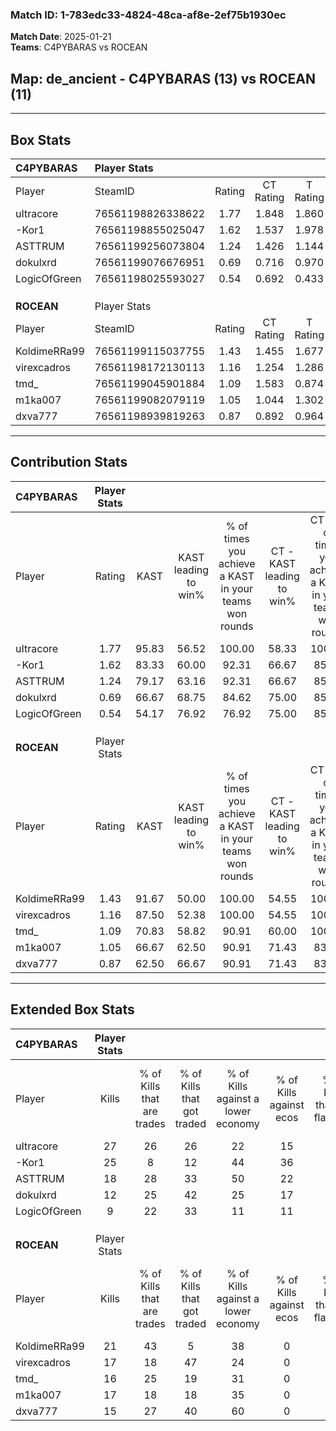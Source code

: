 ### Match ID: 1-783edc33-4824-48ca-af8e-2ef75b1930ec  
**Match Date**: 2025-01-21  
**Teams**: C4PYBARAS vs ROCEAN  

## **Map**: de_ancient - C4PYBARAS (13) vs ROCEAN (11)  
---  

## Box Stats  

| **C4PYBARAS** | Player Stats      |        |           |          |       |       |       |         |        |      |     |
| :- | :- | :-: | :-: | :-: | :-: | :-: | :-: | :-: | :-: | :-: | :-: |
| Player        | SteamID           | Rating | CT Rating | T Rating | KAST  |  ADR  | Kills | Assists | Deaths | K/D  | HS% |
| uItracore     | 76561198826338622 |  1.77  |   1.848   |  1.860   | 95.83 | 101.9 |  27   |    4    |   14   | 1.93 | 70  |
| -Kor1         | 76561198855025047 |  1.62  |   1.537   |  1.978   | 83.33 | 108.0 |  25   |   10    |   15   | 1.67 | 44  |
| ASTTRUM       | 76561199256073804 |  1.24  |   1.426   |  1.144   | 79.17 | 88.0  |  18   |    6    |   16   | 1.13 | 55  |
| dokulxrd      | 76561199076676951 |  0.69  |   0.716   |  0.970   | 66.67 | 61.4  |  12   |    5    |   23   | 0.52 | 41  |
| LogicOfGreen  | 76561198025593027 |  0.54  |   0.692   |  0.433   | 54.17 | 45.5  |   9   |    3    |   18   | 0.50 | 66  |
|               |                   |        |           |          |       |       |       |         |        |      |     |
|               |                   |        |           |          |       |       |       |         |        |      |     |
|               |                   |        |           |          |       |       |       |         |        |      |     |
| **ROCEAN**    | Player Stats      |        |           |          |       |       |       |         |        |      |     |
| Player        | SteamID           | Rating | CT Rating | T Rating | KAST  |  ADR  | Kills | Assists | Deaths | K/D  | HS% |
| KoldimeRRa99  | 76561199115037755 |  1.43  |   1.455   |  1.677   | 91.67 | 72.1  |  21   |    6    |   14   | 1.50 | 61  |
| virexcadros   | 76561198172130113 |  1.16  |   1.254   |  1.286   | 87.50 | 87.4  |  17   |    8    |   21   | 0.81 | 76  |
| tmd_          | 76561199045901884 |  1.09  |   1.583   |  0.874   | 70.83 | 80.7  |  16   |    9    |   16   | 1.00 | 50  |
| m1ka007       | 76561199082079119 |  1.05  |   1.044   |  1.302   | 66.67 | 103.7 |  17   |    6    |   21   | 0.81 | 52  |
| dxva777       | 76561198939819263 |  0.87  |   0.892   |  0.964   | 62.50 | 64.1  |  15   |    8    |   19   | 0.79 | 46  |
---  

## Contribution Stats  

| **C4PYBARAS** | Player Stats |       |                      |                                                        |                           |                                                             |                          |                                                            |
| :- | :-: | :-: | :-: | :-: | :-: | :-: | :-: | :-: |
| Player        |    Rating    | KAST  | KAST leading to win% | % of times you achieve a KAST in your teams won rounds | CT - KAST leading to win% | CT - % of times you achieve a KAST in your teams won rounds | T - KAST leading to win% | T - % of times you achieve a KAST in your teams won rounds |
| uItracore     |     1.77     | 95.83 |        56.52         |                         100.00                         |           58.33           |                           100.00                            |          54.55           |                           100.00                           |
| -Kor1         |     1.62     | 83.33 |        60.00         |                         92.31                          |           66.67           |                            85.71                            |          54.55           |                           100.00                           |
| ASTTRUM       |     1.24     | 79.17 |        63.16         |                         92.31                          |           66.67           |                            85.71                            |          60.00           |                           100.00                           |
| dokulxrd      |     0.69     | 66.67 |        68.75         |                         84.62                          |           75.00           |                            85.71                            |          62.50           |                           83.33                            |
| LogicOfGreen  |     0.54     | 54.17 |        76.92         |                         76.92                          |           75.00           |                            85.71                            |          80.00           |                           66.67                            |
|               |              |       |                      |                                                        |                           |                                                             |                          |                                                            |
|               |              |       |                      |                                                        |                           |                                                             |                          |                                                            |
|               |              |       |                      |                                                        |                           |                                                             |                          |                                                            |
| **ROCEAN**    | Player Stats |       |                      |                                                        |                           |                                                             |                          |                                                            |
| Player        |    Rating    | KAST  | KAST leading to win% | % of times you achieve a KAST in your teams won rounds | CT - KAST leading to win% | CT - % of times you achieve a KAST in your teams won rounds | T - KAST leading to win% | T - % of times you achieve a KAST in your teams won rounds |
| KoldimeRRa99  |     1.43     | 91.67 |        50.00         |                         100.00                         |           54.55           |                           100.00                            |          45.45           |                           100.00                           |
| virexcadros   |     1.16     | 87.50 |        52.38         |                         100.00                         |           54.55           |                           100.00                            |          50.00           |                           100.00                           |
| tmd_          |     1.09     | 70.83 |        58.82         |                         90.91                          |           60.00           |                           100.00                            |          57.14           |                           80.00                            |
| m1ka007       |     1.05     | 66.67 |        62.50         |                         90.91                          |           71.43           |                            83.33                            |          55.56           |                           100.00                           |
| dxva777       |     0.87     | 62.50 |        66.67         |                         90.91                          |           71.43           |                            83.33                            |          62.50           |                           100.00                           |
---  

## Extended Box Stats  

| **C4PYBARAS** | Player Stats |                            |                            |                                    |                         |                              |                                 |        |                             |                                     |                          |                               |                            |
| :- | :-: | :-: | :-: | :-: | :-: | :-: | :-: | :-: | :-: | :-: | :-: | :-: | :-: |
| Player        |    Kills     | % of Kills that are trades | % of Kills that got traded | % of Kills against a lower economy | % of Kills against ecos | % of Kills that are flawless | % of Kills that are close duels | Deaths | % of Deaths that get traded | % of Deaths against a lower economy | % of Deaths against ecos | % of Deaths that are flawless | % of Deaths that are close |
| uItracore     |      27      |             26             |             26             |                 22                 |           15            |              70              |                4                |   14   |             29              |                 29                  |            7             |              71               |             7              |
| -Kor1         |      25      |             8              |             12             |                 44                 |           36            |              64              |                8                |   15   |             40              |                 20                  |            7             |              47               |             7              |
| ASTTRUM       |      18      |             28             |             33             |                 50                 |           22            |              78              |                0                |   16   |             13              |                 25                  |            13            |              69               |             6              |
| dokulxrd      |      12      |             25             |             42             |                 25                 |           17            |              58              |               17                |   23   |             30              |                 30                  |            17            |              57               |             0              |
| LogicOfGreen  |      9       |             22             |             33             |                 11                 |           11            |              44              |               11                |   18   |             11              |                 33                  |            17            |              89               |             11             |
|               |              |                            |                            |                                    |                         |                              |                                 |        |                             |                                     |                          |                               |                            |
|               |              |                            |                            |                                    |                         |                              |                                 |        |                             |                                     |                          |                               |                            |
|               |              |                            |                            |                                    |                         |                              |                                 |        |                             |                                     |                          |                               |                            |
| **ROCEAN**    | Player Stats |                            |                            |                                    |                         |                              |                                 |        |                             |                                     |                          |                               |                            |
| Player        |    Kills     | % of Kills that are trades | % of Kills that got traded | % of Kills against a lower economy | % of Kills against ecos | % of Kills that are flawless | % of Kills that are close duels | Deaths | % of Deaths that get traded | % of Deaths against a lower economy | % of Deaths against ecos | % of Deaths that are flawless | % of Deaths that are close |
| KoldimeRRa99  |      21      |             43             |             5              |                 38                 |            0            |              57              |               14                |   14   |             43              |                 14                  |            0             |              57               |             0              |
| virexcadros   |      17      |             18             |             47             |                 24                 |            0            |              53              |                0                |   21   |             24              |                 29                  |            0             |              67               |             10             |
| tmd_          |      16      |             25             |             19             |                 31                 |            0            |              75              |                6                |   16   |             38              |                 19                  |            0             |              63               |             13             |
| m1ka007       |      17      |             18             |             18             |                 35                 |            0            |              65              |                0                |   21   |             24              |                 38                  |            0             |              67               |             5              |
| dxva777       |      15      |             27             |             40             |                 60                 |            0            |              80              |                7                |   19   |             11              |                 21                  |            0             |              74               |             5              |
